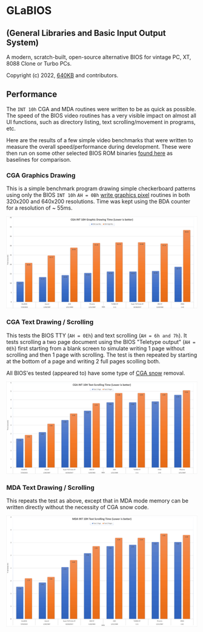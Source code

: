 # GLaBIOS
## (General Libraries and Basic Input Output System)
A modern, scratch-built, open-source alternative BIOS for vintage PC, XT, 8088 Clone or Turbo PCs.

Copyright (c) 2022, [640KB](640kb@glabios.org) and contributors.

## Performance

The `INT 10h` CGA and MDA routines were written to be as quick as possible. The speed of the BIOS video routines has a very visible impact on almost all UI functions, such as directory listing, text scrolling/movement in programs, etc.

Here are the results of a few simple video benchmarks that were written to measure the overall speed/performance during development.  These were then run on some other selected BIOS ROM binaries [found here](http://www.minuszerodegrees.net/xt_clone_bios/xt_clone_bios.htm) as baselines for comparison.

### CGA Graphics Drawing

This is a simple benchmark program drawing simple checkerboard patterns using only the BIOS `INT 10h` `AH = 0Bh` [write graphics pixel](https://en.wikipedia.org/wiki/INT_10H) routines in both 320x200 and 640x200 resolutions. Time was kept using the BDA counter for a resolution of ~ 55ms.

![Screenshot CGA Gfx 08-01-22](https://raw.githubusercontent.com/640-KB/GLaBIOS/main/images/perf_cga_gfx_1.png)

### CGA Text Drawing / Scrolling

This tests the BIOS TTY (`AH = 0Eh`) and text scrolling (`AH = 6h and 7h`).  It tests scrolling a two page document using the BIOS "Teletype output" (`AH = 0Eh`) first starting from a blank screen to simulate writing 1 page without scrolling and then 1 page with scrolling.  The test is then repeated by starting at the bottom of a page and writing 2 full pages scolling both.

All BIOS'es tested (appeared to) have some type of [CGA snow](https://en.wikipedia.org/wiki/Color_Graphics_Adapter#Limitations,_bugs_and_errata) removal.

![Screenshot CGA Text 08-01-22](https://raw.githubusercontent.com/640-KB/GLaBIOS/main/images/perf_cga_txt_1b.png)

### MDA Text Drawing / Scrolling

This repeats the test as above, except that in MDA mode memory can be written directly without the necessity of CGA snow code.

![Screenshot CGA Text 08-01-22](https://raw.githubusercontent.com/640-KB/GLaBIOS/main/images/perf_mda_txt_1.png)